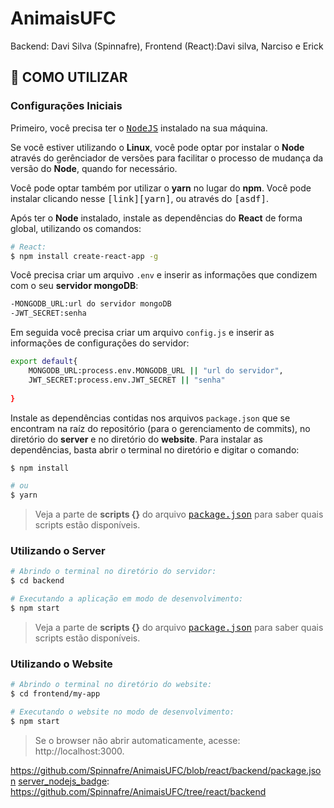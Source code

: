 # AnimaisUFC
Backend: Davi Silva (Spinnafre), Frontend (React):Davi silva, Narciso e Erick

## **:wine_glass: COMO UTILIZAR**

### Configurações Iniciais

Primeiro, você precisa ter o <kbd>[NodeJS](https://nodejs.org/en/download/)</kbd> instalado na sua máquina. 

Se você estiver utilizando o **Linux**, você pode optar por instalar o **Node** através do gerênciador de versões para facilitar o processo de mudança da versão do **Node**, quando for necessário.

Você pode optar também por utilizar o **yarn** no lugar do **npm**. Você pode instalar clicando nesse <kbd>[link][yarn]</kbd>, ou através do <kbd>[asdf]</kbd>.

Após ter o **Node** instalado, instale as dependências do **React** de forma global, utilizando os comandos:

```sh
# React:
$ npm install create-react-app -g

```

Você precisa criar um arquivo `.env` e inserir as informações que condizem com o seu **servidor mongoDB**:
```sh
-MONGODB_URL:url do servidor mongoDB
-JWT_SECRET:senha
```
Em seguida você precisa criar um arquivo `config.js` e inserir as informações de configurações do servidor:
```sh
export default{
    MONGODB_URL:process.env.MONGODB_URL || "url do servidor",
    JWT_SECRET:process.env.JWT_SECRET || "senha"
    
}
```


Instale as dependências contidas nos arquivos `package.json` que se encontram na raíz do repositório (para o gerenciamento de commits), no diretório do **server** e no diretório do **website**. Para instalar as dependências, basta abrir o terminal no diretório e digitar o comando:

```sh
$ npm install

# ou
$ yarn
```

> Veja a parte de **scripts {}** do arquivo <kbd>[package.json](https://github.com/Spinnafre/AnimaisUFC/tree/react/frontend/my-app)</kbd> para saber quais scripts estão disponíveis.

### Utilizando o Server

```sh
# Abrindo o terminal no diretório do servidor:
$ cd backend

# Executando a aplicação em modo de desenvolvimento:
$ npm start

```

> Veja a parte de **scripts {}** do arquivo <kbd>[package.json](https://github.com/Spinnafre/AnimaisUFC/blob/react/backend/package.json)</kbd> para saber quais scripts estão disponíveis.

### Utilizando o Website

```sh
# Abrindo o terminal no diretório do website:
$ cd frontend/my-app

# Executando o website no modo de desenvolvimento:
$ npm start
```

> Se o browser não abrir automaticamente, acesse: http://localhost:3000.


<!-- Badges -->

[web_react_badge]: https://github.com/Spinnafre/AnimaisUFC/tree/react/frontend/my-app

[server_nodejs_badge]: https://github.com/Spinnafre/AnimaisUFC/tree/react/backend
https://github.com/Spinnafre/AnimaisUFC/blob/react/backend/package.json
[server_nodejs_badge]: https://github.com/Spinnafre/AnimaisUFC/tree/react/backend

<!-- Techs -->
